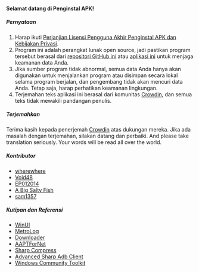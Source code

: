 #### Selamat datang di Penginstal APK!

##### Pernyataan
1. Harap ikuti [Perjanjian Lisensi Pengguna Akhir Penginstal APK dan Kebijakan Privasi](https://github.com/Paving-Base/APK-Installer/blob/main/Privacy.md).
2. Program ini adalah perangkat lunak open source, jadi pastikan program tersebut berasal dari [repositori GitHub ini](https://github.com/Paving-Base/APK-Installer) atau [aplikasi ini](https://apps.microsoft.com/store/detail/9P2JFQ43FPPG) untuk menjaga keamanan data Anda.
3. Jika sumber program tidak abnormal, semua data Anda hanya akan digunakan untuk menjalankan program atau disimpan secara lokal selama program berjalan, dan pengembang tidak akan mencuri data Anda. Tetap saja, harap perhatikan keamanan lingkungan.
4. Terjemahan teks aplikasi ini berasal dari komunitas [Crowdin](https://crowdin.com/project/APKInstaller "Crowdin"), dan semua teks tidak mewakili pandangan penulis.

##### Terjemahkan
Terima kasih kepada penerjemah [Crowdin](https://crowdin.com/project/APKInstaller "Crowdin") atas dukungan mereka. Jika ada masalah dengan terjemahan, silakan datang dan perbaiki. And please take translation seriously. Your words will be read all over the world.

##### Kontributor
- [wherewhere](https://github.com/wherewhere)
- [Void48](https://github.com/Void48)
- [EP012014](https://github.com/EP012014)
- [A Big Salty Fish](https://github.com/bigsaltyfishes)
- [sam1357](https://github.com/sam1357)

##### Kutipan dan Referensi
- [WinUI](https://github.com/microsoft/microsoft-ui-xaml "WinUI")
- [MetroLog](https://github.com/roubachof/MetroLog "MetroLog")
- [Downloader](https://github.com/bezzad/Downloader "Downloader")
- [AAPTForNet](https://github.com/canheo136/QuickLook.Plugin.ApkViewer "AAPTForNet")
- [Sharp Compress](https://github.com/adamhathcock/sharpcompress "Sharp Compress")
- [Advanced Sharp Adb Client](https://github.com/yungd1plomat/AdvancedSharpAdbClient "Advanced Sharp Adb Client")
- [Windows Community Toolkit](https://github.com/CommunityToolkit/WindowsCommunityToolkit "Windows Community Toolkit")